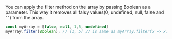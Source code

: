 
  You can apply the filter method on the array by passing Boolean as a parameter. This way it removes all falsy values(0, undefined, null, false and "") from the array.

  ```javascript
  const myArray = [false, null, 1,5, undefined]
  myArray.filter(Boolean); // [1, 5] // is same as myArray.filter(x => x);
  ```
